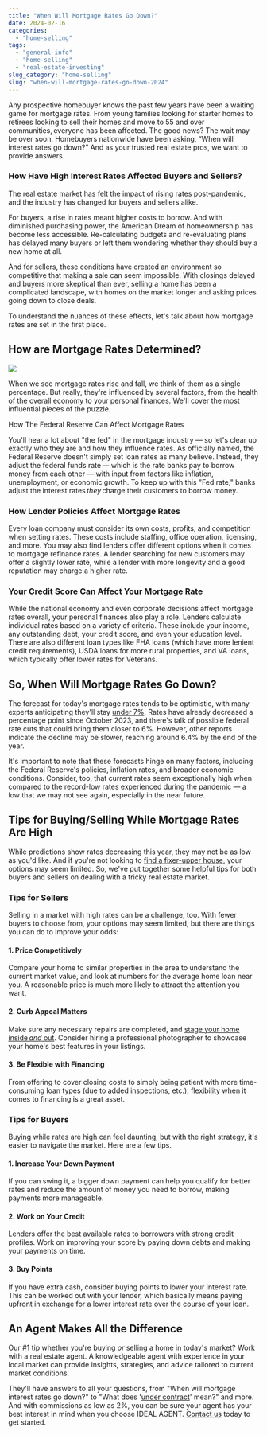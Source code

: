 ```yaml
---
title: "When Will Mortgage Rates Go Down?"
date: 2024-02-16
categories: 
  - "home-selling"
tags: 
  - "general-info"
  - "home-selling"
  - "real-estate-investing"
slug_category: "home-selling"
slug: "when-will-mortgage-rates-go-down-2024"
---
```


Any prospective homebuyer knows the past few years have been a waiting game for mortgage rates. From young families looking for starter homes to retirees looking to sell their homes and move to 55 and over communities, everyone has been affected. The good news? The wait may be over soon. Homebuyers nationwide have been asking, “When will interest rates go down?” And as your trusted real estate pros, we want to provide answers. 

### How Have High Interest Rates Affected Buyers and Sellers?  

The real estate market has felt the impact of rising rates post-pandemic, and the industry has changed for buyers and sellers alike.  

For buyers, a rise in rates meant higher costs to borrow. And with diminished purchasing power, the American Dream of homeownership has become less accessible. Re-calculating budgets and re-evaluating plans has delayed many buyers or left them wondering whether they should buy a new home at all. 

And for sellers, these conditions have created an environment so competitive that making a sale can seem impossible. With closings delayed and buyers more skeptical than ever, selling a home has been a complicated landscape, with homes on the market longer and asking prices going down to close deals.  

To understand the nuances of these effects, let's talk about how mortgage rates are set in the first place.  

## **How are Mortgage Rates Determined?**  

![](images/image-5.jpeg)

When we see mortgage rates rise and fall, we think of them as a single percentage. But really, they're influenced by several factors, from the health of the overall economy to your personal finances. We'll cover the most influential pieces of the puzzle. 

How The Federal Reserve Can Affect Mortgage Rates

You'll hear a lot about "the fed" in the mortgage industry — so let's clear up exactly who they are and how they influence rates. As officially named, the Federal Reserve doesn't simply set loan rates as many believe. Instead, they adjust the federal funds rate — which is the rate banks pay to borrow money from each other — with input from factors like inflation, unemployment, or economic growth. To keep up with this "Fed rate," banks adjust the interest rates _they_ charge their customers to borrow money.   

### How Lender Policies Affect Mortgage Rates

Every loan company must consider its own costs, profits, and competition when setting rates. These costs include staffing, office operation, licensing, and more. You may also find lenders offer different options when it comes to mortgage refinance rates. A lender searching for new customers may offer a slightly lower rate, while a lender with more longevity and a good reputation may charge a higher rate.  

### Your Credit Score Can Affect Your Mortgage Rate

While the national economy and even corporate decisions affect mortgage rates overall, your personal finances also play a role. Lenders calculate individual rates based on a variety of criteria. These include your income, any outstanding debt, your credit score, and even your education level. There are also different loan types like FHA loans (which have more lenient credit requirements), USDA loans for more rural properties, and VA loans, which typically offer lower rates for Veterans.  

## So, When Will Mortgage Rates Go Down?  

The forecast for today's mortgage rates tends to be optimistic, with many experts anticipating they'll stay [under 7%](https://www.lendingtree.com/home/mortgage/rates/mortgage-interest-rates-forecast/). Rates have already decreased a percentage point since October 2023, and there's talk of possible federal rate cuts that could bring them closer to 6%. However, other reports indicate the decline may be slower, reaching around 6.4% by the end of the year.  

It's important to note that these forecasts hinge on many factors, including the Federal Reserve's policies, inflation rates, and broader economic conditions. Consider, too, that current rates seem exceptionally high when compared to the record-low rates experienced during the pandemic — a low that we may not see again, especially in the near future.  

## Tips for Buying/Selling While Mortgage Rates Are High 

While predictions show rates decreasing this year, they may not be as low as you'd like. And if you're not looking to [find a fixer-upper house](https://blog.idealagent.com/how-to-find-a-fixer-upper/), your options may seem limited. So, we've put together some helpful tips for both buyers and sellers on dealing with a tricky real estate market. 

### **Tips for Sellers** 

Selling in a market with high rates can be a challenge, too. With fewer buyers to choose from, your options may seem limited, but there are things you can do to improve your odds:  

#### 1\. Price Competitively 

Compare your home to similar properties in the area to understand the current market value, and look at numbers for the average home loan near you. A reasonable price is much more likely to attract the attention you want.  

#### 2\. Curb Appeal Matters 

Make sure any necessary repairs are completed, and [stage your home inside _and_ out](https://blog.idealagent.com/experts-weigh-in-on-benefits-of-home-staging/). Consider hiring a professional photographer to showcase your home's best features in your listings.  

#### 3\. Be Flexible with Financing 

From offering to cover closing costs to simply being patient with more time-consuming loan types (due to added inspections, etc.), flexibility when it comes to financing is a great asset.  

### **Tips for Buyers** 

Buying while rates are high can feel daunting, but with the right strategy, it's easier to navigate the market. Here are a few tips.  

#### 1\. Increase Your Down Payment 

If you can swing it, a bigger down payment can help you qualify for better rates and reduce the amount of money you need to borrow, making payments more manageable.  

#### 2\. Work on Your Credit 

Lenders offer the best available rates to borrowers with strong credit profiles. Work on improving your score by paying down debts and making your payments on time.  

#### 3\. Buy Points 

If you have extra cash, consider buying points to lower your interest rate. This can be worked out with your lender, which basically means paying upfront in exchange for a lower interest rate over the course of your loan.  

## **An Agent Makes All the Difference** 

Our #1 tip whether you're buying _or_ selling a home in today's market? Work with a real estate agent. A knowledgeable agent with experience in your local market can provide insights, strategies, and advice tailored to current market conditions.

They'll have answers to all your questions, from "When will mortgage interest rates go down?" to "What does '[under contract](https://blog.idealagent.com/the-facts-what-under-contract-means-for-buyers-and-sellers/)' mean?" and more. And with commissions as low as 2%, you can be sure your agent has your best interest in mind when you choose IDEAL AGENT. [Contact us](https://idealagent.com/sell-your-home/) today to get started.
